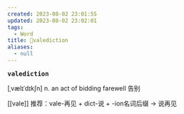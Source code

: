 ```yaml
---
created: 2023-08-02 23:01:55
updated: 2023-08-02 23:02:01
tags:
  - Word
title: 📖valediction
aliases:
  - null
---
```


<pre><strong>valediction</strong></pre>
[ˌvælɪˈdɪkʃn]
n. an act of bidding farewell 告别

[[vale]]
推荐：vale-再见 + dict-说 + -ion名词后缀 → 说再见